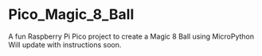 # Pico_Magic_8_Ball
A fun Raspberry Pi Pico project to create a Magic 8 Ball using MicroPython
Will update with instructions soon.
